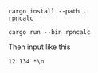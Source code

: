 ```
cargo install --path .
rpncalc
```

```
cargo run --bin rpncalc
```

Then input like this

`12 134 *\n`
